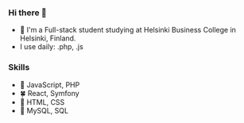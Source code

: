 ### Hi there 👋

<!--
**LinhLe2307/LinhLe2307** is a ✨ _special_ ✨ repository because its `README.md` (this file) appears on your GitHub profile.

Here are some ideas to get you started:

- 🔭 I’m currently working on ReactJS, PHP and Databases
- 🌱 I’m currently learning ReactJS, PHP and Databases.
- 👯 I’m looking to collaborate on ...
- 🤔 I’m looking for help with ...
- 💬 Ask me about ...
- 📫 How to reach me: ...
- ⚡ Fun fact: ...
-->
- 🌱 I'm a Full-stack student studying at Helsinki Business College in Helsinki, Finland.
- I use daily: .php, .js

### Skills
- :cherry_blossom: JavaScript, PHP
- :four_leaf_clover: React, Symfony
- :maple_leaf: HTML, CSS
- :sunflower: MySQL, SQL
